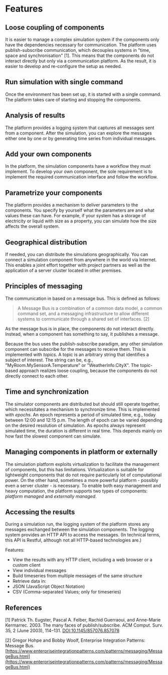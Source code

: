 # Features

## Loose coupling of components
It is easier to manage a complex simulation system if the components only have the dependencies necessary for communication. The platform uses publish-subscribe communication, which decouples systems in "time, space and synchronisation" [1]. This means that the components do not interact directly but only via a communication platform. As the result, it is easier to develop and re-configure the setup as needed.

## Run simulation with single command
Once the environment has been set up, it is started with a single command. The platform takes care of starting and stopping the components.

## Analysis of results
The platform provides a logging system that captures all messages sent from a component. After the simulation, you can explore the messages either one by one or by generating time series from individual messages.

## Add your own components
In the platform, the simulation components have a workflow they must implement. To develop your own component, the sole requirement is to implement the required communication interface and follow the workflow.

## Parametrize your components
The platform provides a mechanism to deliver parameters to the components. You specify by yourself what the parameters are and what values these can have. For example, if your system has a storage of electricity or liquid with size as a property, you can simulate how the size affects the overall system.

## Geographical distribution
If needed, you can distribute the simulations geographically. You can connect a simulation component from anywhere in the world via Internet. This enables a joint effort together with project partners as well as the application of a server cluster located in other premises.

## Principles of messaging
The communication in based on a message bus. This is defined as follows:

> A Message Bus is a combination of a common data model, a common command set, and a messaging infrastructure to allow different systems to communicate through a shared set of interfaces. [2]

As the message bus is in place, the components do not interact directly. Instead, when a component has something to say, it publishes a message.

Because the bus uses the publish-subscribe paradigm, any other simulation component can subscribe for the messages to receive them. This is implemented with _topics_. A topic is an arbitrary string that identifies a subject of interest. The string can be, e.g., "MyRoom.MySensorA.Temperature" or "WeatherInfo.CityX". The topic-based approach realizes loose coupling, because the components do not directly connect to each other.

## Time and synchronization
The simulator components are distributed but should still operate together, which necessitates a mechanism to synchronize time. This is implemented with _epochs_. An epoch represents a period of simulated time, e.g., today between 12:00 and 12:15 p.m. The length of epoch can be varied depending on the desired resolution of simulation. As epochs always represent simulated time, the duration is different in real time. This depends mainly on how fast the slowest component can simulate.

## Managing components in platform or externally
The simulation platform exploits virtualization to facilitate the management of components, but this has limitations. Virtualization is suitable for lightweight components that do not require particularly lot of computational power. On the other hand, sometimes a more powerful platform - possibly even a server cluster - is necessary. To enable both easy management and heavy computation, the platform supports two types of components: _platform managed_ and _externally managed_.

## Accessing the results
During a simulation run, the logging system of the platform stores any messages exchanged between the simulation components. The logging system provides an HTTP API to access the messages. (In technical terms, this API is Restful, although not all HTTP-based technologies are.)

Features:

- View the results with any HTTP client, including a web browser or a custom client
- View individual messages
- Build timeseries from multiple messages of the same structure
- Retrieve data in:
- JSON (JavaScript Object Notation)
- CSV (Comma-separated Values; only for timeseries)


## References

[1] Patrick Th. Eugster, Pascal A. Felber, Rachid Guerraoui, and Anne-Marie Kermarrec. 2003. The many faces of publish/subscribe. ACM Comput. Surv. 35, 2 (June 2003), 114–131. [DOI:10.1145/857076.857078](https://doi.org/10.1145/857076.857078)

[2] Gregor Hohpe and Bobby Woolf, Enterprise Integration Patterns: Message Bus. [https://www.enterpriseintegrationpatterns.com/patterns/messaging/MessageBus.html](https://www.enterpriseintegrationpatterns.com/patterns/messaging/MessageBus.html)


